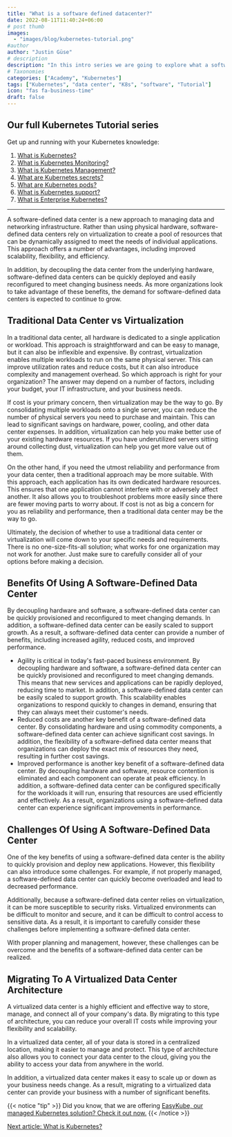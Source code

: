 ```yaml
---
title: "What is a software defined datacenter?"
date: 2022-08-11T11:40:24+06:00
# post thumb
images:
  - "images/blog/kubernetes-tutorial.png"
#author
author: "Justin Güse"
# description
description: "In this intro series we are going to explore what a software defined data center is and how it will help you to build stable and reliant products"
# Taxonomies
categories: ["Academy", "Kubernetes"]
tags: ["Kubernetes", "data center", "K8s", "software", "Tutorial"]
icon: "fas fa-business-time"
draft: false
---
```


## Our full Kubernetes Tutorial series

Get up and running with your Kubernetes knowledge:

1. [What is Kubernetes?](/blog/what-is-kubernetes/)
2. [What is Kubernetes Monitoring?](/blog/what-is-kubernetes-monitoring/)
3. [What is Kubernetes Management?](/blog/what-is-kubernetes-management/)
4. [What are Kubernetes secrets?](/blog/what-are-kubernetes-secrets/)
5. [What are Kubernetes pods?](/blog/what-are-kubernetes-pods/)
6. [What is Kubernetes support?](/blog/what-is-kubernetes-support/)
7. [What is Enterprise Kubernetes?](/blog/what-is-enterprise-kubernetes/)

---

A software-defined data center is a new approach to managing data and networking infrastructure. Rather than using physical hardware, software-defined data centers rely on virtualization to create a pool of resources that can be dynamically assigned to meet the needs of individual applications. This approach offers a number of advantages, including improved scalability, flexibility, and efficiency.

In addition, by decoupling the data center from the underlying hardware, software-defined data centers can be quickly deployed and easily reconfigured to meet changing business needs. As more organizations look to take advantage of these benefits, the demand for software-defined data centers is expected to continue to grow.

## Traditional Data Center vs Virtualization

In a traditional data center, all hardware is dedicated to a single application or workload. This approach is straightforward and can be easy to manage, but it can also be inflexible and expensive. By contrast, virtualization enables multiple workloads to run on the same physical server. This can improve utilization rates and reduce costs, but it can also introduce complexity and management overhead. So which approach is right for your organization? The answer may depend on a number of factors, including your budget, your IT infrastructure, and your business needs.

If cost is your primary concern, then virtualization may be the way to go. By consolidating multiple workloads onto a single server, you can reduce the number of physical servers you need to purchase and maintain. This can lead to significant savings on hardware, power, cooling, and other data center expenses. In addition, virtualization can help you make better use of your existing hardware resources. If you have underutilized servers sitting around collecting dust, virtualization can help you get more value out of them.

On the other hand, if you need the utmost reliability and performance from your data center, then a traditional approach may be more suitable. With this approach, each application has its own dedicated hardware resources. This ensures that one application cannot interfere with or adversely affect another. It also allows you to troubleshoot problems more easily since there are fewer moving parts to worry about. If cost is not as big a concern for you as reliability and performance, then a traditional data center may be the way to go.

Ultimately, the decision of whether to use a traditional data center or virtualization will come down to your specific needs and requirements. There is no one-size-fits-all solution; what works for one organization may not work for another. Just make sure to carefully consider all of your options before making a decision.

## Benefits Of Using A Software-Defined Data Center

By decoupling hardware and software, a software-defined data center can be quickly provisioned and reconfigured to meet changing demands. In addition, a software-defined data center can be easily scaled to support growth. As a result, a software-defined data center can provide a number of benefits, including increased agility, reduced costs, and improved performance.

- Agility is critical in today's fast-paced business environment. By decoupling hardware and software, a software-defined data center can be quickly provisioned and reconfigured to meet changing demands. This means that new services and applications can be rapidly deployed, reducing time to market. In addition, a software-defined data center can be easily scaled to support growth. This scalability enables organizations to respond quickly to changes in demand, ensuring that they can always meet their customer's needs.
- Reduced costs are another key benefit of a software-defined data center. By consolidating hardware and using commodity components, a software-defined data center can achieve significant cost savings. In addition, the flexibility of a software-defined data center means that organizations can deploy the exact mix of resources they need, resulting in further cost savings.
- Improved performance is another key benefit of a software-defined data center. By decoupling hardware and software, resource contention is eliminated and each component can operate at peak efficiency. In addition, a software-defined data center can be configured specifically for the workloads it will run, ensuring that resources are used efficiently and effectively. As a result, organizations using a software-defined data center can experience significant improvements in performance.

## Challenges Of Using A Software-Defined Data Center

One of the key benefits of using a software-defined data center is the ability to quickly provision and deploy new applications. However, this flexibility can also introduce some challenges. For example, if not properly managed, a software-defined data center can quickly become overloaded and lead to decreased performance.

Additionally, because a software-defined data center relies on virtualization, it can be more susceptible to security risks. Virtualized environments can be difficult to monitor and secure, and it can be difficult to control access to sensitive data. As a result, it is important to carefully consider these challenges before implementing a software-defined data center.

With proper planning and management, however, these challenges can be overcome and the benefits of a software-defined data center can be realized.

## Migrating To A Virtualized Data Center Architecture

A virtualized data center is a highly efficient and effective way to store, manage, and connect all of your company's data. By migrating to this type of architecture, you can reduce your overall IT costs while improving your flexibility and scalability.

In a virtualized data center, all of your data is stored in a centralized location, making it easier to manage and protect. This type of architecture also allows you to connect your data center to the cloud, giving you the ability to access your data from anywhere in the world.

In addition, a virtualized data center makes it easy to scale up or down as your business needs change. As a result, migrating to a virtualized data center can provide your business with a number of significant benefits.

{{< notice "tip" >}}
  Did you know, that we are offering [EasyKube, our managed Kubernetes solution? Check it out now.](/services/easykube)
{{< /notice >}}

[Next article: What is Kubernetes?](/blog/what-is-kubernetes/)

